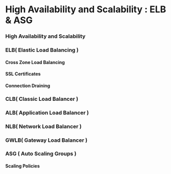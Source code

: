 # High Availability and Scalability : ELB & ASG

### High Availability and Scalability

### ELB( Elastic Load Balancing )

#### Cross Zone Load Balancing
#### SSL Certificates
#### Connection Draining


### CLB( Classic Load Balancer )

### ALB( Application Load Balancer )

### NLB( Network Load Balancer )

### GWLB( Gateway Load Balancer )

### ASG ( Auto Scaling Groups )

#### Scaling Policies 